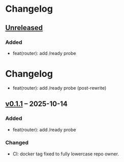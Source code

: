 # Changelog

## [Unreleased]
### Added
- feat(router): add /ready probe
# Changelog
- feat(router): add /ready probe (post-rewrite)

## [v0.1.1] – 2025-10-14
### Added
- feat(router): add /ready probe

### Changed
- CI: docker tag fixed to fully lowercase repo owner.

[Unreleased]: https://github.com/Manishadha/Velu/compare/v0.1.1...HEAD
[v0.1.1]: https://github.com/Manishadha/Velu/releases/tag/v0.1.1
